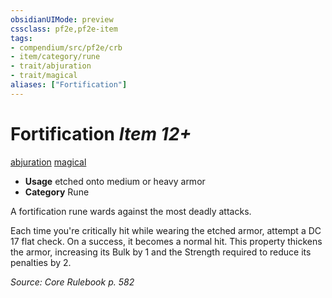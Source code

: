 ```yaml
---
obsidianUIMode: preview
cssclass: pf2e,pf2e-item
tags:
- compendium/src/pf2e/crb
- item/category/rune
- trait/abjuration
- trait/magical
aliases: ["Fortification"]
---
```

# Fortification *Item 12+*  
[abjuration](rules/traits/abjuration.md "Abjuration School Trait")  [magical](rules/traits/magical.md "Magical Item Trait")  

- **Usage** etched onto medium or heavy armor
- **Category** Rune

A fortification rune wards against the most deadly attacks.

Each time you're critically hit while wearing the etched armor, attempt a DC 17 flat check. On a success, it becomes a normal hit. This property thickens the armor, increasing its Bulk by 1 and the Strength required to reduce its penalties by 2.

*Source: Core Rulebook p. 582*